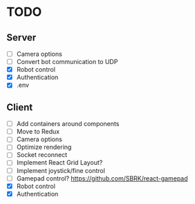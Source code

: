 # TODO

## Server
* [ ] Camera options
* [ ] Convert bot communication to UDP
* [X] Robot control
* [X] Authentication
* [X] .env

## Client
* [ ] Add containers around components
* [ ] Move to Redux
* [ ] Camera options
* [ ] Optimize rendering
* [ ] Socket reconnect
* [ ] Implement React Grid Layout?
* [ ] Implement joystick/fine control
* [ ] Gamepad control? https://github.com/SBRK/react-gamepad
* [X] Robot control
* [X] Authentication